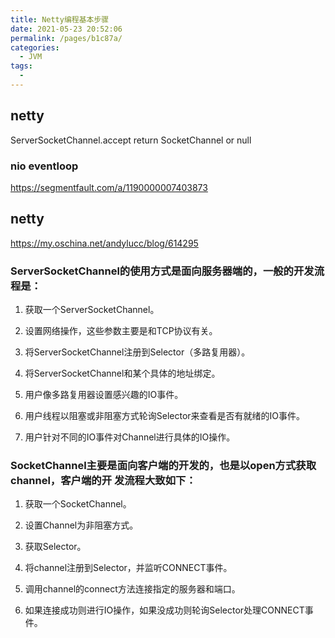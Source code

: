 ```yaml
---
title: Netty编程基本步骤
date: 2021-05-23 20:52:06
permalink: /pages/b1c87a/
categories:
  - JVM
tags:
  - 
---
```


## netty 
ServerSocketChannel.accept return SocketChannel or null

### nio eventloop
https://segmentfault.com/a/1190000007403873


## netty

https://my.oschina.net/andylucc/blog/614295


### ServerSocketChannel的使用方式是面向服务器端的，一般的开发流程是：

1. 获取一个ServerSocketChannel。
2. 设置网络操作，这些参数主要是和TCP协议有关。

3. 将ServerSocketChannel注册到Selector（多路复用器）。
 
4. 将ServerSocketChannel和某个具体的地址绑定。
 
5. 用户像多路复用器设置感兴趣的IO事件。
 
6. 用户线程以阻塞或非阻塞方式轮询Selector来查看是否有就绪的IO事件。
 
7. 用户针对不同的IO事件对Channel进行具体的IO操作。
 

### SocketChannel主要是面向客户端的开发的，也是以open方式获取channel，客户端的开 发流程大致如下：
1. 获取一个SocketChannel。

2. 设置Channel为非阻塞方式。

3. 获取Selector。

4. 将channel注册到Selector，并监听CONNECT事件。

5. 调用channel的connect方法连接指定的服务器和端口。

6. 如果连接成功则进行IO操作，如果没成功则轮询Selector处理CONNECT事件。
